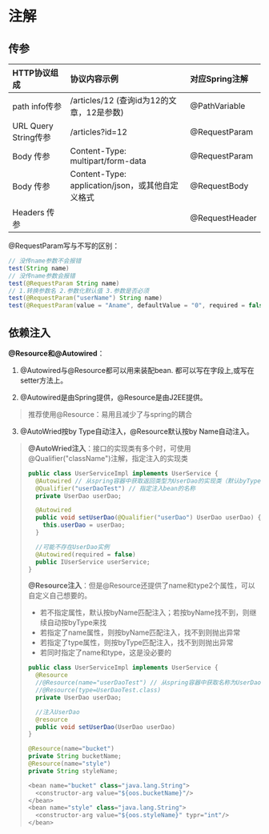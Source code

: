 # 注解

## 传参

| HTTP协议组成         | 协议内容示例                                     | 对应Spring注解 |
| :------------------- | :----------------------------------------------- | :------------- |
| path info传参        | /articles/12 (查询id为12的文章，12是参数)        | @PathVariable  |
| URL Query String传参 | /articles?id=12                                  | @RequestParam  |
| Body 传参            | Content-Type: multipart/form-data                | @RequestParam  |
| Body 传参            | Content-Type: application/json，或其他自定义格式 | @RequestBody   |
| Headers 传参         |                                                  | @RequestHeader |

@RequestParam写与不写的区别：

```java
// 没传name参数不会报错
test(String name) 
// 没传name参数会报错
test(@RequestParam String name) 
// 1.转换参数名 2.参数化默认值 3.参数是否必须
test(@RequestParam("userName") String name)
test(@RequestParam(value = "Aname", defaultValue = "0", required = false) String name)
```

## 依赖注入

**@Resource和@Autowired**：

1. @Autowired与@Resource都可以用来装配bean. 都可以写在字段上,或写在setter方法上。

2. @Autowired是由Spring提供，@Resource是由J2EE提供。

> 推荐使用@Resource：易用且减少了与spring的耦合

3. @AutoWried按by Type自动注入，@Resource默认按by Name自动注入。

> **@AutoWried注入**：接口的实现类有多个时，可使用@Qualifier("className")注解，指定注入的实现类
>
> ```java
> public class UserServiceImpl implements UserService {
>   @Autowired // 从spring容器中获取返回类型为UserDao的实现类（默认byType获取），注入到该属性中
>   @Qualifier("userDaoTest") // 指定注入bean的名称
>   private UserDao userDao;
> 
>   @Autowired   
>   public void setUserDao(@Qualifier("userDao") UserDao userDao) {   
>     this.userDao = userDao;   
>   }
> 
>   //可能不存在UserDao实例
>   @Autowired(required = false)   
>   public IUserService userService;
> }
> ```
>
> **@Resource注入**：但是@Resource还提供了name和type2个属性，可以自定义自己想要的。
>
> - 若不指定属性，默认按byName匹配注入；若按byName找不到，则继续自动按byType来找
> - 若指定了name属性，则按byName匹配注入，找不到则抛出异常
> - 若指定了type属性，则按byType匹配注入，找不到则抛出异常
> - 若同时指定了name和type，这是没必要的
>
> ```java
> public class UserServiceImpl implements UserService {
>   @Resource
>   //@Resource(name="userDaoTest") // 从spring容器中获取名称为UserDaoTest的实现类匹配
>   //@Resource(type=UserDaoTest.class) 
>   private UserDao userDao;
> 
>   //注入UserDao
>   @resource
>   public void setUserDao(UserDao userDao)
> }
> ```
>
> ```java
> @Resource(name="bucket")
> private String bucketName;
> @Resource(name="style")
> private String styleName;
> 
> <bean name="bucket" class="java.lang.String"> 
>   <constructor-arg value="${oos.bucketName}"/> 
> </bean> 
> <bean name="style" class="java.lang.String"> 
> 	<constructor-arg value="${oos.styleName}" typr="int"/> 
> </bean>
> ```

